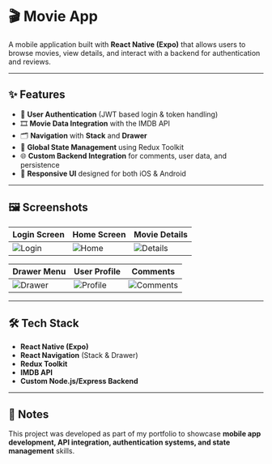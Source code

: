 # 🎬 Movie App

A mobile application built with **React Native (Expo)** that allows users to browse movies, view details, and interact with a backend for authentication and reviews.  

---

## ✨ Features
- 🔑 **User Authentication** (JWT based login & token handling)  
- 🎞 **Movie Data Integration** with the IMDB API  
- 🗂 **Navigation** with **Stack** and **Drawer**  
- 🔄 **Global State Management** using Redux Toolkit  
- 🌐 **Custom Backend Integration** for comments, user data, and persistence  
- 🎨 **Responsive UI** designed for both iOS & Android  

---

## 🖼 Screenshots

| Login Screen | Home Screen | Movie Details |
|--------------|-------------|---------------|
| ![Login](./screenshots/login.png) | ![Home](./screenshots/home.png) | ![Details](./screenshots/details.png) |

| Drawer Menu | User Profile | Comments |
|-------------|--------------|----------|
| ![Drawer](./screenshots/drawer.png) | ![Profile](./screenshots/profile.png) | ![Comments](./screenshots/comments.png) |

---

## 🛠 Tech Stack
- **React Native (Expo)**  
- **React Navigation** (Stack & Drawer)  
- **Redux Toolkit**  
- **IMDB API**  
- **Custom Node.js/Express Backend**  

---

## 📌 Notes
This project was developed as part of my portfolio to showcase **mobile app development, API integration, authentication systems, and state management** skills.  
